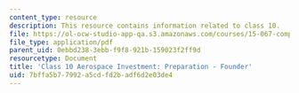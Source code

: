 ```yaml
---
content_type: resource
description: This resource contains information related to class 10.
file: https://ol-ocw-studio-app-qa.s3.amazonaws.com/courses/15-067-competitive-decision-making-and-negotiation-spring-2011/7bffa5b77992a5cdfd2badf6d2e03de4_MIT15_067S11_Cl10_Ae_I_PRF.pdf
file_type: application/pdf
parent_uid: 0ebbd238-3ebb-f9f8-921b-159023f2ff9d
resourcetype: Document
title: 'Class 10 Aerospace Investment: Preparation - Founder'
uid: 7bffa5b7-7992-a5cd-fd2b-adf6d2e03de4
---
```

